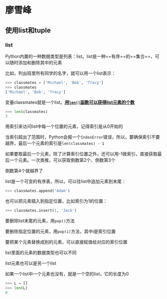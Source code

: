 # 廖雪峰

## 使用list和tuple

### list

Python内置的一种数据类型是列表：list。list是一种==有序==的==集合==，可以随时添加和删除其中的元素

比如，列出班里所有同学的名字，就可以用一个list表示：

```python
>>> classmates = ['Michael', 'Bob', 'Tracy']
>>> classmates
['Michael', 'Bob', 'Tracy']
```

变量classmates就是一个list。<u>**用`len()`函数可以获得list元素的个数**</u>

```python
>>> len(classmates)
3
```

用索引来访问list中每一个位置的元素，记得索引是从0开始的

当索引超出了范围时，Python会报一个`IndexError`错误，所以，要确保索引不要越界，最后一个元素的索引是`len(classmates) - 1`

如果要取最后一个元素，除了计算索引位置之外，还可以用-1做索引，直接获取最后一个元素。一次类推，可以获取倒数第2个、倒数第3个

倒数第4个就越界了

list是一个可变的有序表，所以，可以往list中追加元素到末尾：

```python
>>> classmates.append('Adam')
```

也可以把元素插入到指定位置，比如索引为1的位置：

```python
>>> classmates.insert(1, 'Jack')
```

要删除list末尾的元素，用`pop()`方法

要删除指定位置的元素，用`pop(i)`方法，其中i是索引位置

要把某个元素替换成别的元素，可以直接赋值给对应的索引位置

list里面的元素的数据类型也可以不同

list元素也可以是另一个list

如果一个list中一个元素也没有，就是一个空的list，它的长度为0

```python
>>> L = []
>>> len(L)
0
```

